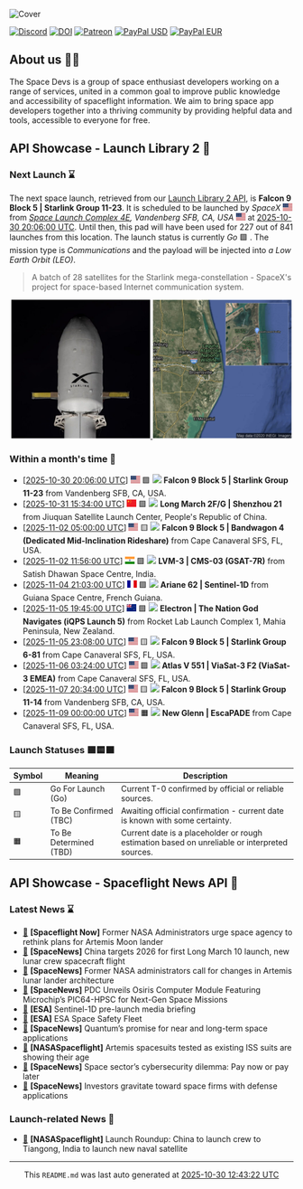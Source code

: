 ![Cover](https://raw.githubusercontent.com/TheSpaceDevs/Tutorials/main/assets/tsd_cover.png)


[![Discord](https://img.shields.io/badge/Discord-%237289DA.svg?style=for-the-badge&logo=discord&logoColor=white)](https://discord.gg/p7ntkNA)
[![DOI](https://img.shields.io/badge/DOI-10.5281/zenodo.15277896-blue.svg?style=for-the-badge)](https://doi.org/10.5281/zenodo.15277896)
[![Patreon](https://img.shields.io/badge/Patreon-F96854?style=for-the-badge&logo=patreon&logoColor=white)](https://www.patreon.com/TheSpaceDevs)
[![PayPal USD](https://img.shields.io/badge/PayPal-00457C?style=for-the-badge&logo=paypal&logoColor=white&label=USD)](https://www.paypal.com/donate/?hosted_button_id=UCPX4EL6E9JFA)
[![PayPal EUR](https://img.shields.io/badge/PayPal-00457C?style=for-the-badge&logo=paypal&logoColor=white&label=EUR)](https://www.paypal.com/donate/?hosted_button_id=5S7MGGWJJBHL6)

## About us 🧑‍🚀
The Space Devs is a group of space enthusiast developers working on a range of
services, united in a common goal to improve public knowledge and accessibility
of spaceflight information. We aim to bring space app developers together into a
thriving community by providing helpful data and tools, accessible to everyone
for free.

## API Showcase - Launch Library 2 🚀

### Next Launch ⌛
The next space launch, retrieved from our
<a href="https://thespacedevs.com/llapi">Launch Library 2 API</a>, is
**Falcon 9 Block 5 | Starlink Group 11-23**. It is scheduled to be launched by *SpaceX*
<img width="17" src="https://raw.githubusercontent.com/lipis/flag-icons/main/flags/4x3/us.svg" />
from *<a href="https://en.wikipedia.org/wiki/Vandenberg_Space_Launch_Complex_4#SLC-4E">Space Launch Complex 4E</a>, Vandenberg SFB, CA, USA*
<img width="17" src="https://raw.githubusercontent.com/lipis/flag-icons/main/flags/4x3/us.svg" />
at <a href="https://www.timeanddate.com/worldclock/fixedtime.html?iso=20251030T200600">2025-10-30 20:06:00 UTC</a>.  Until
then, this pad will have been used for 227
out of 841 launches from this location. The launch status is currently
*Go* 🟩 . The mission type is
*Communications* and the payload will be injected
into *a Low Earth Orbit
(LEO)*.
<br>
<blockquote>
  A batch of 28 satellites for the Starlink mega-constellation - SpaceX's project for space-based Internet communication system.
</blockquote>

<p float="left" align="center">
  <a href="https://en.wikipedia.org/wiki/Falcon_9" >
    <img alt="launch-image" width="49%" src="/profile/cache/launch_image.png" />
  </a>
  <a href="https://www.google.com/maps?q=34.632,-120.611" >
    <img alt="pad-location" width="49%" src="/profile/cache/new_pad_image.png"  />
  </a>
</p>

### Within a month's time 📅
- \[<a href="https://www.timeanddate.com/worldclock/fixedtime.html?iso=20251030T200600">2025-10-30 20:06:00 UTC</a>\]  <img width="17" src="https://raw.githubusercontent.com/lipis/flag-icons/main/flags/4x3/us.svg" /> 🟩  <a href="https://www.google.com/calendar/render?action=TEMPLATE&text=Falcon 9 Block 5 | Starlink Group 11-23&location=Vandenberg SFB, CA, USA&dates=20251030T200600Z%2F20251031T000600Z"><img border="0" width="15" src="https://upload.wikimedia.org/wikipedia/commons/a/a5/Google_Calendar_icon_%282020%29.svg"></a> **Falcon 9 Block 5 | Starlink Group 11-23** from Vandenberg SFB, CA, USA.
- \[<a href="https://www.timeanddate.com/worldclock/fixedtime.html?iso=20251031T153400">2025-10-31 15:34:00 UTC</a>\]  <img width="17" src="https://raw.githubusercontent.com/lipis/flag-icons/main/flags/4x3/cn.svg" /> 🟩  <a href="https://www.google.com/calendar/render?action=TEMPLATE&text=Long March 2F/G | Shenzhou 21&location=Jiuquan Satellite Launch Center, People&#x27;s Republic of China&dates=20251031T153400Z%2F20251031T161400Z"><img border="0" width="15" src="https://upload.wikimedia.org/wikipedia/commons/a/a5/Google_Calendar_icon_%282020%29.svg"></a> **Long March 2F/G | Shenzhou 21** from Jiuquan Satellite Launch Center, People's Republic of China.
- \[<a href="https://www.timeanddate.com/worldclock/fixedtime.html?iso=20251102T050000">2025-11-02 05:00:00 UTC</a>\]  <img width="17" src="https://raw.githubusercontent.com/lipis/flag-icons/main/flags/4x3/us.svg" /> 🟨  <a href="https://www.google.com/calendar/render?action=TEMPLATE&text=Falcon 9 Block 5 | Bandwagon 4 (Dedicated Mid-Inclination Rideshare)&location=Cape Canaveral SFS, FL, USA&dates=20251102T050000Z%2F20251102T060300Z"><img border="0" width="15" src="https://upload.wikimedia.org/wikipedia/commons/a/a5/Google_Calendar_icon_%282020%29.svg"></a> **Falcon 9 Block 5 | Bandwagon 4 (Dedicated Mid-Inclination Rideshare)** from Cape Canaveral SFS, FL, USA.
- \[<a href="https://www.timeanddate.com/worldclock/fixedtime.html?iso=20251102T115600">2025-11-02 11:56:00 UTC</a>\]  <img width="17" src="https://raw.githubusercontent.com/lipis/flag-icons/main/flags/4x3/in.svg" /> 🟩  <a href="https://www.google.com/calendar/render?action=TEMPLATE&text=LVM-3 | CMS-03 (GSAT-7R)&location=Satish Dhawan Space Centre, India&dates=20251102T115600Z%2F20251102T115600Z"><img border="0" width="15" src="https://upload.wikimedia.org/wikipedia/commons/a/a5/Google_Calendar_icon_%282020%29.svg"></a> **LVM-3 | CMS-03 (GSAT-7R)** from Satish Dhawan Space Centre, India.
- \[<a href="https://www.timeanddate.com/worldclock/fixedtime.html?iso=20251104T210300">2025-11-04 21:03:00 UTC</a>\]  <img width="17" src="https://raw.githubusercontent.com/lipis/flag-icons/main/flags/4x3/fr.svg" /> 🟩  <a href="https://www.google.com/calendar/render?action=TEMPLATE&text=Ariane 62 | Sentinel-1D&location=Guiana Space Centre, French Guiana&dates=20251104T210300Z%2F20251104T210300Z"><img border="0" width="15" src="https://upload.wikimedia.org/wikipedia/commons/a/a5/Google_Calendar_icon_%282020%29.svg"></a> **Ariane 62 | Sentinel-1D** from Guiana Space Centre, French Guiana.
- \[<a href="https://www.timeanddate.com/worldclock/fixedtime.html?iso=20251105T194500">2025-11-05 19:45:00 UTC</a>\]  <img width="17" src="https://raw.githubusercontent.com/lipis/flag-icons/main/flags/4x3/nz.svg" /> 🟩  <a href="https://www.google.com/calendar/render?action=TEMPLATE&text=Electron | The Nation God Navigates (iQPS Launch 5)&location=Rocket Lab Launch Complex 1, Mahia Peninsula, New Zealand&dates=20251105T194500Z%2F20251105T194500Z"><img border="0" width="15" src="https://upload.wikimedia.org/wikipedia/commons/a/a5/Google_Calendar_icon_%282020%29.svg"></a> **Electron | The Nation God Navigates (iQPS Launch 5)** from Rocket Lab Launch Complex 1, Mahia Peninsula, New Zealand.
- \[<a href="https://www.timeanddate.com/worldclock/fixedtime.html?iso=20251105T230800">2025-11-05 23:08:00 UTC</a>\]  <img width="17" src="https://raw.githubusercontent.com/lipis/flag-icons/main/flags/4x3/us.svg" /> 🟨  <a href="https://www.google.com/calendar/render?action=TEMPLATE&text=Falcon 9 Block 5 | Starlink Group 6-81&location=Cape Canaveral SFS, FL, USA&dates=20251105T230800Z%2F20251106T030800Z"><img border="0" width="15" src="https://upload.wikimedia.org/wikipedia/commons/a/a5/Google_Calendar_icon_%282020%29.svg"></a> **Falcon 9 Block 5 | Starlink Group 6-81** from Cape Canaveral SFS, FL, USA.
- \[<a href="https://www.timeanddate.com/worldclock/fixedtime.html?iso=20251106T032400">2025-11-06 03:24:00 UTC</a>\]  <img width="17" src="https://raw.githubusercontent.com/lipis/flag-icons/main/flags/4x3/us.svg" /> 🟩  <a href="https://www.google.com/calendar/render?action=TEMPLATE&text=Atlas V 551 | ViaSat-3 F2 (ViaSat-3 EMEA)&location=Cape Canaveral SFS, FL, USA&dates=20251106T032400Z%2F20251106T040800Z"><img border="0" width="15" src="https://upload.wikimedia.org/wikipedia/commons/a/a5/Google_Calendar_icon_%282020%29.svg"></a> **Atlas V 551 | ViaSat-3 F2 (ViaSat-3 EMEA)** from Cape Canaveral SFS, FL, USA.
- \[<a href="https://www.timeanddate.com/worldclock/fixedtime.html?iso=20251107T203400">2025-11-07 20:34:00 UTC</a>\]  <img width="17" src="https://raw.githubusercontent.com/lipis/flag-icons/main/flags/4x3/us.svg" /> 🟨  <a href="https://www.google.com/calendar/render?action=TEMPLATE&text=Falcon 9 Block 5 | Starlink Group 11-14&location=Vandenberg SFB, CA, USA&dates=20251107T203400Z%2F20251108T003400Z"><img border="0" width="15" src="https://upload.wikimedia.org/wikipedia/commons/a/a5/Google_Calendar_icon_%282020%29.svg"></a> **Falcon 9 Block 5 | Starlink Group 11-14** from Vandenberg SFB, CA, USA.
- \[<a href="https://www.timeanddate.com/worldclock/fixedtime.html?iso=20251109T000000">2025-11-09 00:00:00 UTC</a>\]  <img width="17" src="https://raw.githubusercontent.com/lipis/flag-icons/main/flags/4x3/us.svg" /> 🟧  <a href="https://www.google.com/calendar/render?action=TEMPLATE&text=New Glenn | EscaPADE&location=Cape Canaveral SFS, FL, USA&dates=20251109T000000Z%2F20251109T000000Z"><img border="0" width="15" src="https://upload.wikimedia.org/wikipedia/commons/a/a5/Google_Calendar_icon_%282020%29.svg"></a> **New Glenn | EscaPADE** from Cape Canaveral SFS, FL, USA.


### Launch Statuses 🟩🟨🟧
<p align="center">
    <table class="tg">
    <thead>
      <tr>
        <th class="tg-0pky">Symbol</th>
        <th class="tg-0pky">Meaning</th>
        <th class="tg-0pky">Description</th>
      </tr>
    </thead>
    <tbody>
      <tr>
        <td class="tg-0pky">🟩</td>
        <td class="tg-0pky">Go For Launch (Go)</td>
        <td class="tg-0pky">Current T-0 confirmed by official or reliable sources.</td>
      </tr>
      <tr>
        <td class="tg-0pky">🟨</td>
        <td class="tg-0pky">To Be Confirmed (TBC)</td>
        <td class="tg-0pky">Awaiting official confirmation - current date is known with some certainty.</td>
      </tr>
      <tr>
        <td class="tg-0pky">🟧</td>
        <td class="tg-0pky">To Be Determined (TBD)</td>
        <td class="tg-0pky">Current date is a placeholder or rough estimation based on unreliable or interpreted sources.</td>
      </tr>
    </tbody>
    </table>
</p>

## API Showcase - Spaceflight News API 📰

### Latest News ⌛
- <a href="https://spaceflightnow.com/2025/10/30/former-nasa-administrators-urge-space-agency-to-rethink-plans-for-artemis-moon-lander/" >🔗</a> **[Spaceflight Now]** Former NASA Administrators urge space agency to rethink plans for Artemis Moon lander
- <a href="https://spacenews.com/china-targets-2026-for-first-long-march-10-launch-new-lunar-crew-spacecraft-flight/" >🔗</a> **[SpaceNews]** China targets 2026 for first Long March 10 launch, new lunar crew spacecraft flight
- <a href="https://spacenews.com/former-nasa-administrators-call-for-changes-in-artemis-lunar-lander-architecture/" >🔗</a> **[SpaceNews]** Former NASA administrators call for changes in Artemis lunar lander architecture
- <a href="https://spacenews.com/pdc-unveils-osiris-computer-module-featuring-microchips-pic64-hpsc-for-next-gen-space-missions/" >🔗</a> **[SpaceNews]** PDC Unveils Osiris Computer Module Featuring Microchip’s PIC64-HPSC for Next-Gen Space Missions
- <a href="https://www.esa.int/ESA_Multimedia/Videos/2025/10/Sentinel-1D_pre-launch_media_briefing" >🔗</a> **[ESA]** Sentinel-1D pre-launch media briefing
- <a href="https://www.esa.int/ESA_Multimedia/Images/2025/10/ESA_Space_Safety_Fleet" >🔗</a> **[ESA]** ESA Space Safety Fleet
- <a href="https://spacenews.com/quantums-promise-for-near-and-long-term-space-applications/" >🔗</a> **[SpaceNews]** Quantum’s promise for near and long-term space applications
- <a href="https://www.nasaspaceflight.com/2025/10/iss-artemis-eva-suits/" >🔗</a> **[NASASpaceflight]** Artemis spacesuits tested as existing ISS suits are showing their age
- <a href="https://spacenews.com/space-sectors-cybersecurity-dilemma-pay-now-or-pay-later/" >🔗</a> **[SpaceNews]** Space sector’s cybersecurity dilemma: Pay now or pay later
- <a href="https://spacenews.com/investors-gravitate-toward-space-firms-with-defense-applications/" >🔗</a> **[SpaceNews]** Investors gravitate toward space firms with defense applications


### Launch-related News 🚀

- <a href="https://www.nasaspaceflight.com/2025/10/launch-roundup-102725/" >🔗</a> **[NASASpaceflight]** Launch Roundup: China to launch crew to Tiangong, India to launch new naval satellite


<hr>
  <div align="center">
  This <code>README.md</code> was last auto generated at <a href="https://www.timeanddate.com/worldclock/fixedtime.html?iso=20251030T124322">2025-10-30 12:43:22 UTC</a>
  <br>
  <!-- <a href="https://medium.com/@g.h.garrett" target="_blank">Learn to add space launches to your profile here!</a> -->
</div>